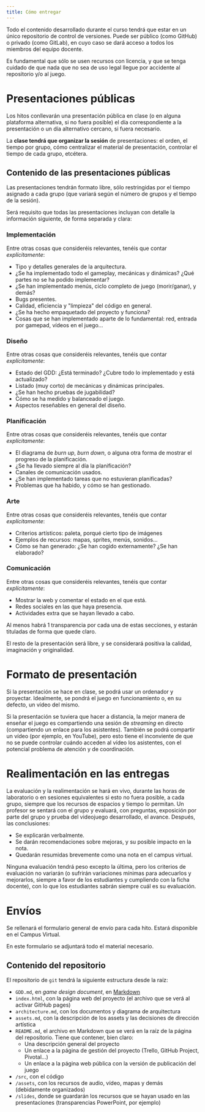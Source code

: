 ```yaml
---
title: Cómo entregar
---
```


Todo el contenido desarrollado durante el curso tendrá que estar en un único repositorio de control de versiones. Puede ser público (como GitHub) o privado (como GitLab), en cuyo caso se dará acceso a todos los miembros del equipo docente.

Es fundamental que sólo se usen recursos con licencia, y que se tenga cuidado de que nada que no sea de uso legal llegue por accidente al repositorio y/o al juego.

# Presentaciones públicas

Los hitos conllevarán una presentación pública en clase (o en alguna plataforma alternativa, si no fuera posible) el día correspondiente a la presentación o un día alternativo cercano, si fuera necesario.

La **clase tendrá que organizar la sesión** de presentaciones: el orden, el tiempo por grupo, cómo centralizar el material de presentación, controlar el tiempo de cada grupo, etcétera.

## Contenido de las presentaciones públicas

Las presentaciones tendrán formato libre, sólo restringidas por el tiempo asignado a cada grupo (que variará según el número de grupos y el tiempo de la sesión).

Será requisito que todas las presentaciones incluyan con detalle la información siguiente, de forma separada y clara:

### Implementación

Entre otras cosas que consideréis relevantes, tenéis que contar *explícitamente*:

- Tipo y detalles generales de la arquitectura.
- ¿Se ha implementado todo el gameplay, mecánicas y dinámicas? ¿Qué partes no se ha podido implementar?
- ¿Se han implementado menús, ciclo completo de juego (morir/ganar), y demás?
- Bugs presentes.
- Calidad, eficiencia y "limpieza" del código en general.
- ¿Se ha hecho empaquetado del proyecto y funciona?
- Cosas que se han implementado aparte de lo fundamental: red, entrada por gamepad, vídeos en el juego...

### Diseño

<!-- Cambios que haya habido en el hito 1, hasta dónde queréis implementar, detalles interesantes generales y del hito. Estado del GDD. -->

Entre otras cosas que consideréis relevantes, tenéis que contar *explícitamente*:

- Estado del GDD: ¿Está terminado? ¿Cubre todo lo implementado y está actualizado?
- Listado (muy corto) de mecánicas y dinámicas principales.
- ¿Se han hecho pruebas de jugabilidad?
- Cómo se ha medido y balanceado el juego.
- Aspectos reseñables en general del diseño.


### Planificación

<!-- Qué ha ido bien y mal. Si están todas las tareas/historias de usuario, si habéis planificado todo, si habéis estimado. -->

Entre otras cosas que consideréis relevantes, tenéis que contar *explícitamente*:

- El diagrama de *burn up*, *burn down*, o alguna otra forma de mostrar el progreso de la planificación.
- ¿Se ha llevado siempre al día la planificación?
- Canales de comunicación usados.
- ¿Se han implementado tareas que no estuvieran planificadas?
- Problemas que ha habido, y cómo se han gestionado.


### Arte

Entre otras cosas que consideréis relevantes, tenéis que contar *explícitamente*:

- Criterios artísticos: paleta, porqué cierto tipo de imágenes
- Ejemplos de recursos: mapas, sprites, menús, sonidos...
- Cómo se han generado: ¿Se han cogido externamente? ¿Se han elaborado?

### Comunicación

Entre otras cosas que consideréis relevantes, tenéis que contar *explícitamente*:

- Mostrar la web y comentar el estado en el que está.
- Redes sociales en las que haya presencia.
- Actividades extra que se hayan llevado a cabo.

<!-- Estado de la web, redes sociales, actividades extra que hayáis hecho. -->


Al menos habrá 1 transparencia por cada una de estas secciones, y estarán tituladas de forma que quede claro.

El resto de la presentación será libre, y se considerará positiva la calidad, imaginación y originalidad.

# Formato de presentación

Si la presentación se hace en clase, se podrá usar un ordenador y proyectar. Idealmente, se pondrá el juego en funcionamiento o, en su defecto, un vídeo del mismo.

Si la presentación se tuviera que hacer a distancia, la mejor manera de enseñar el juego es compartiendo una sesión de *streaming* en directo (compartiendo un enlace para los asistentes). También se podrá compartir un vídeo (por ejemplo, en YouTube), pero esto tiene el inconviente de que no se puede controlar cuándo acceden al vídeo los asistentes, con el potencial problema de atención y de coordinación.

# Realimentación en las entregas

La evaluación y la realimentación se hará en vivo, durante las horas de laboratorio o en sesiones equivalentes si esto no fuera posible, a cada grupo, siempre que los recursos de espacios y tiempo lo permitan. Un profesor se sentará con el grupo y evaluará, con preguntas, exposición por parte del grupo y prueba del videojuego desarrollado, el avance. Después, las conclusiones:

- Se explicarán verbalmente.
- Se darán recomendaciones sobre mejoras, y su posible impacto en la nota.
- Quedarán resumidas brevemente como una nota en el campus virtual.

Ninguna evaluación tendrá peso excepto la última, pero los criterios de evaluación no variarán (o sufrirán variaciones mínimas para adecuarlos y mejorarlos, siempre a favor de los estudiantes y cumpliendo con la ficha docente), con lo que los estudiantes sabrán siempre cuál es su evaluación.

# Envíos

Se rellenará el formulario general de envío para cada hito. Estará disponible en el Campus Virtual.

En este formulario se adjuntará todo el material necesario.

## Contenido del repositorio

El repositorio de `git` tendrá la siguiente estructura desde la raíz:

- `GDD.md`, en *game design document*, en [Markdown](https://guides.github.com/features/mastering-markdown/)
- `index.html`, con la página web del proyecto (el archivo que se verá al activar GitHub pages)
- `architecture.md`, con los documentos y diagrama de arquitectura
- `assets.md`, con la descripción de los assets y las decisiones de dirección artística
- `README.md`, el archivo en Markdown que se verá en la raíz de la página del repositorio. Tiene que contener, bien claro:
    - Una descripción general del proyecto
    - Un enlace a la página de gestión del proyecto (Trello, GitHub Project, Pivotal...)
    - Un enlace a la página web pública con la versión de publicación del juego
- `/src`, con el código
- `/assets`, con los recursos de audio, vídeo, mapas y demás (debidamente organizados)
- `/slides`, donde se guardarán los recursos que se hayan usado en las presentaciones (transparencias PowerPoint, por ejemplo)
